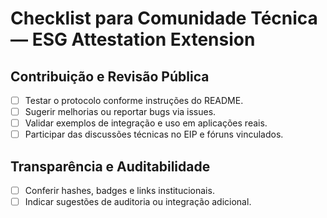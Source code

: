 # Checklist para Comunidade Técnica — ESG Attestation Extension

## Contribuição e Revisão Pública
- [ ] Testar o protocolo conforme instruções do README.
- [ ] Sugerir melhorias ou reportar bugs via issues.
- [ ] Validar exemplos de integração e uso em aplicações reais.
- [ ] Participar das discussões técnicas no EIP e fóruns vinculados.

## Transparência e Auditabilidade
- [ ] Conferir hashes, badges e links institucionais.
- [ ] Indicar sugestões de auditoria ou integração adicional.
